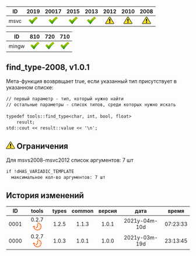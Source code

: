 ﻿
[P]: ../../../icons/progress.png
[V]: ../../../icons/success.png
[X]: ../../../icons/failed.png
[D]: ../../../icons/danger.png
[E]: ../../../icons/empty.png
[N]: ../../../icons/na.png

| **ID**  | 2019      | 20017     | 2015      | 2013      | 2012      | 2010      | 2008      |  
|:-------:|:---------:|:---------:|:---------:|:---------:|:---------:|:---------:|:---------:|  
|  msvc   | [![V]][M] | [![V]][M] | [![V]][M] | [![V]][M] | [![D]][0] | [![D]][0] | [![D]][0] |  

| **ID**  | 810       | 720       | 710       |  
|:-------:|:---------:|:---------:|:---------:|  
|  mingw  | [![V]][M] | [![V]][M] | [![V]][M] |  

[M]: #find_type "true, если find_type обнаружит указанный тип в списке"  
[0]: #-Ограничения  "максимальное количество аргументов: 7 шт"  

find_type-2008, v1.0.1
---
Мета-функция возврвщает true, 
если указанный тип присутствует в указанном списке:  

```
// первый параметр - тип, который нужно найти
// остальные параметры - список типов, среди которых нужно искать

typedef tools::find_type<char, int, bool, float>
    result;
std::cout << result::value << '\n';
```

[![D]][M] Ограничения
---------------------
Для msvs2008-msvc2012 список аргументов: 7 шт  
```
if !dHAS_VARIADIC_TEMPLATE
  максимальное кол-во аргументов: 7 шт
```

История изменений
---

| **ID** | tools           | types | common | версия |     дата      |  время   |  
|:------:|:---------------:|:-----:|:------:|:------:|:-------------:|:--------:|  
|  0001  | 0.2.7 [![P]][M] | 1.2.5 | 1.1.3  | 1.0.1  | 2021y-04m-10d | 07:23:33 |  
|  0000  | 0.2.7 [![P]][M] | 1.0.3 | 1.0.1  | 1.0.0  | 2021y-03m-19d | 23:13:45 |  
